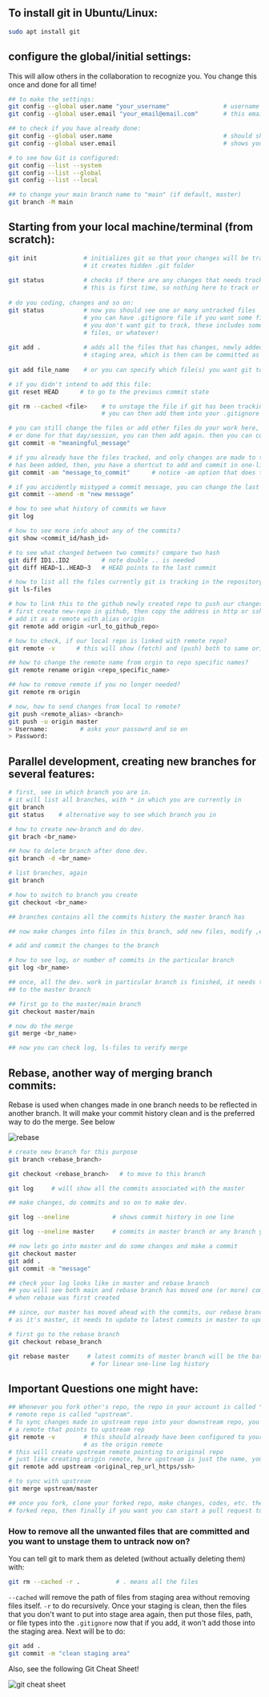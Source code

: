 ## To install git in Ubuntu/Linux:
```bash
sudo apt install git
```

## configure the global/initial settings:
This will allow others in the collaboration to recognize you. You change this once and done for all time!
```bash
## to make the settings:
git config --global user.name "your_username"               # username will be see by others
git config --global user.email "your_email@email.com"       # this email will be used to recognize you

## to check if you have already done:
git config --global user.name                               # should show you your username that has set
git config --global user.email                              # shows your email that has set

# to see how Git is configured:
git config --list --system
git config --list --global
git config --list --local

## to change your main branch name to "main" (if default, master)
git branch -M main
```

## Starting from your local machine/terminal (from scratch):
```bash
git init             # initializes git so that your changes will be tracked
                     # it creates hidden .git folder
                     
git status           # checks if there are any changes that needs tracked
                     # this is first time, so nothing here to track or tracked before
                     
# do you coding, changes and so on:
git status           # now you should see one or many untracked files
                     # you can have .gitignore file if you want some file types, folders that
                     # you don't want git to track, these includes some library files, some auto-generated
                     # files, or whatever!
                     
git add .            # adds all the files that has changes, newly added (if not in .gitignore), etc to the
                     # staging area, which is then can be committed as permanent changes
                     
git add file_name    # or you can specify which file(s) you want git to track for you.

# if you didn't intend to add this file:
git reset HEAD      # to go to the previous commit state

git rm --cached <file>    # to unstage the file if git has been tracking them
                          # you can then add them into your .gitignore file to permanently untrack them

# you can still change the files or add other files do your work here, before commit. Once you are done
# or done for that day/session, you can then add again. then you can commit
git commit -m "meaningful_message"

# if you already have the files tracked, and only changes are made to those files only. i.e. no new files
# has been added, then, you have a shortcut to add and commit in one-line
git commit -am "message_to_commit"      # notice -am option that does the trick

# if you accidently mistyped a commit message, you can change the last commit using the `--amend` flag
git commit --amend -m "new message"

# how to see what history of commits we have
git log

# how to see more info about any of the commits?
git show <commit_id/hash_id>

# to see what changed between two commits? compare two hash
git diff ID1..ID2         # note double .. is needed
git diff HEAD~1..HEAD~3   # HEAD points to the last commit

# how to list all the files currently git is tracking in the repository?
git ls-files

# how to link this to the github newly created repo to push our changes
# first create new-repo in github, then copy the address in http or ssh
# add it as a remote with alias origin
git remote add origin <url_to_github_repo>

# how to check, if our local repo is linked with remote repo?
git remote -v      # this will show (fetch) and (push) both to same origin

## how to change the remote name from orgin to repo specific names?
git remote rename origin <repo_specific_name>

## how to remove remote if you no longer needed?
git remote rm origin

# now, how to send changes from local to remote?
git push <remote_alias> <branch>
git push -u origin master
> Username:         # asks your passowrd and so on
> Password:
```

## Parallel development, creating new branches for several features:
```bash
# first, see in which branch you are in.
# it will list all branches, with * in which you are currently in
git branch
git status    # alternative way to see which branch you in

# how to create new-branch and do dev.
git brach <br_name>

## how to delete branch after done dev.
git branch -d <br_name>

# list branches, again
git branch

# how to switch to branch you create
git checkout <br_name>

## branches contains all the commits history the master branch has

## now make changes into files in this branch, add new files, modify ,etc.

# add and commit the changes to the branch

# how to see log, or number of commits in the particular branch
git log <br_name>

## once, all the dev. work in particular branch is finished, it needs to be merge
## to the master branch

## first go to the master/main branch
git checkout master/main

# now do the merge
git merge <br_name>

## now you can check log, ls-files to verify merge
```

## Rebase, another way of merging branch commits:
Rebase is used when changes made in one branch needs to be reflected in another branch. It will make your commit history clean and is the preferred way to do the merge. See below

![rebase](./images/rebase.png)

```bash
# create new branch for this purpose
git branch <rebase_branch>

git checkout <rebase_branch>   # to move to this branch

git log     # will show all the commits associated with the master

## make changes, do commits and so on to make dev.

git log --oneline            # shows commit history in one line

git log --oneline master     # commits in master branch or any branch you specify

## now lets go into master and do some changes and make a commit
git checkout master
git add .
git commit -m "message"

## check your log looks like in master and rebase branch
## you will see both main and rebase branch has moved one (or more) commit(s) ahead of original state
# when rebase was first created

## since, our master has moved ahead with the commits, our rebase branch doesn't have that new commits
# as it's master, it needs to update to latest commits in master to update rebase branch master

# first go to the rebase branch
git checkout rebase_branch

git rebase master     # latest commits of master branch will be the base for this rebase branch
                       # for linear one-line log history
```

## Important Questions one might have:
```bash
## Whenever you fork other's repo, the repo in your account is called "downstream", and the
# remote repo is called "upstream".
# To sync changes made in upstream repo into your downstream repo, you still need to configure
# a remote that points to upstream rep
git remote -v        # this should already have been configured to your account downstream repo
                     # as the origin remote
# this will create upstream remote pointing to original repo
# just like creating origin remote, here upstream is just the name, you could name it whatever suits
git remote add upstream <original_rep_url_https/ssh>

# to sync with upstream
git merge upstream/master

## once you fork, clone your forked repo, make changes, codes, etc. then push the changes to your
# forked repo, then finally if you want you can start a pull request to suggest the changes
```

### How to remove all the unwanted files that are committed and you want to unstage them to untrack now on?
You can tell git to mark them as deleted (without actually deleting them) with:
```bash
git rm --cached -r .          # . means all the files
```
`--cached` will remove the path of files from staging area without removing files itself. `-r` to do recursively. Once your staging is clean, then the files that you don't want to put into stage area again, then put those files, path, or file types into the `.gitignore` now that if you add, it won't add those into the staging area. Next will be to do:
```bash
git add .
git commit -m "clean staging area"
```

Also, see the following Git Cheat Sheet!

![git cheat sheet](./Git_cheat_sheet.jpeg)


